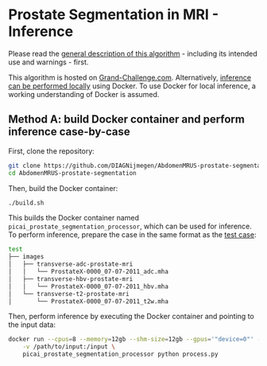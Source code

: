 # Prostate Segmentation in MRI - Inference

Please read the [general description of this algorithm](../) - including its intended use and warnings - first.

This algorithm is hosted on [Grand-Challenge.com](https://grand-challenge.org/algorithms/prostate-segmentation/). Alternatively, [inference can be performed locally](inference/README.md) using Docker. To use Docker for local inference, a working understanding of Docker is assumed.


## Method A: build Docker container and perform inference case-by-case
First, clone the repository:

```bash
git clone https://github.com/DIAGNijmegen/AbdomenMRUS-prostate-segmentation
cd AbdomenMRUS-prostate-segmentation
```

Then, build the Docker container:

```bash
./build.sh
```

This builds the Docker container named `picai_prostate_segmentation_processor`, which can be used for inference.
To perform inference, prepare the case in the same format as the [test case](../test/):

```bash
test
├── images
│   ├── transverse-adc-prostate-mri
│   │   └── ProstateX-0000_07-07-2011_adc.mha
│   ├── transverse-hbv-prostate-mri
│   │   └── ProstateX-0000_07-07-2011_hbv.mha
│   └── transverse-t2-prostate-mri
│       └── ProstateX-0000_07-07-2011_t2w.mha
```

Then, perform inference by executing the Docker container and pointing to the input data:

```bash
docker run --cpus=8 --memory=12gb --shm-size=12gb --gpus='"device=0"' -it --rm \
    -v /path/to/input:/input \
    picai_prostate_segmentation_processor python process.py
```